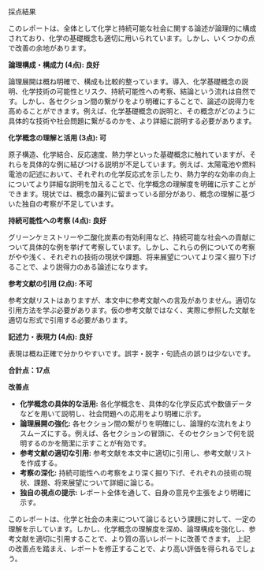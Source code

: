 採点結果

このレポートは、全体として化学と持続可能な社会に関する論述が論理的に構成されており、化学の基礎概念も適切に用いられています。しかし、いくつかの点で改善の余地があります。

**論理構成・構成力 (4点): 良好**

論理展開は概ね明確で、構成も比較的整っています。導入、化学基礎概念の説明、化学技術の可能性とリスク、持続可能性への考察、結論という流れは自然です。しかし、各セクション間の繋がりをより明確にすることで、論述の説得力を高めることができます。例えば、化学基礎概念の説明と、その概念がどのように具体的な技術や社会問題に繋がるのかを、より詳細に説明する必要があります。


**化学概念の理解と活用 (3点): 可**

原子構造、化学結合、反応速度、熱力学といった基礎概念に触れていますが、それらを具体的な例に結びつける説明が不足しています。例えば、太陽電池や燃料電池の記述において、それぞれの化学反応式を示したり、熱力学的な効率の向上についてより詳細な説明を加えることで、化学概念の理解度を明確に示すことができます。現状では、概念の羅列に留まっている部分があり、概念の理解に基づいた独自の考察が不足しています。


**持続可能性への考察 (4点): 良好**

グリーンケミストリーや二酸化炭素の有効利用など、持続可能な社会への貢献について具体的な例を挙げて考察しています。しかし、これらの例についての考察がやや浅く、それぞれの技術の現状や課題、将来展望についてより深く掘り下げることで、より説得力のある論述になります。


**参考文献の引用 (2点): 不可**

参考文献リストはありますが、本文中に参考文献への言及がありません。適切な引用方法を学ぶ必要があります。仮の参考文献ではなく、実際に参照した文献を適切な形式で引用する必要があります。


**記述力・表現力 (4点): 良好**

表現は概ね正確で分かりやすいです。誤字・脱字・句読点の誤りは少ないです。


**合計点：17点**


**改善点**

* **化学概念の具体的な活用:** 各化学概念を、具体的な化学反応式や数値データなどを用いて説明し、社会問題への応用をより明確に示す。
* **論理展開の強化:** 各セクション間の繋がりを明確にし、論理的な流れをよりスムーズにする。例えば、各セクションの冒頭に、そのセクションで何を説明するのかを簡潔に示すことが有効です。
* **参考文献の適切な引用:** 参考文献を本文中に適切に引用し、参考文献リストを作成する。
* **考察の深化:** 持続可能性への考察をより深く掘り下げ、それぞれの技術の現状、課題、将来展望について詳細に論じる。
* **独自の視点の提示:** レポート全体を通して、自身の意見や主張をより明確に示す。


このレポートは、化学と社会の未来について論じるという課題に対して、一定の理解を示しています。しかし、化学概念の理解度を深め、論理構成を強化し、参考文献を適切に引用することで、より質の高いレポートに改善できます。  上記の改善点を踏まえ、レポートを修正することで、より高い評価を得られるでしょう。
